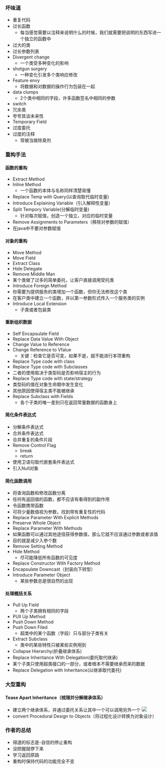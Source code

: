 ### 坏味道
- 重复代码
- 过长函数
  - 每当感觉需要以注释来说明什么的时候，我们就需要把说明的东西写进一个独立的函数中
- 过大的类
- 过长参数列表
- Divergent change
  - 一个类受多种变化的影响
 - shotgun surgery
   - 一种变化引发多个类响应修改
 - Feature envy
   - 将数据和对数据的操作行为包装在一起
 - data clumps
   - 2个类中相同的字段，许多函数签名中相同的参数
 - switch
 - 冗余类
 - 夸夸其谈未来性
 - Temporary Field
 - 过度委托
 - 过度的注释
   - 常被当做除臭剂
### 重构手法
#### 函数的重构
- Extract Method
- Inline Method
  - 一个函数的本体与名称同样清楚易懂
- Replace Temp with Query(以查询取代临时变量)
- Introduce Explaining Variable（引入解释性变量）
- Split Tempory Variable(分解临时变量)
  - 针对每次赋值，创造一个独立，对应的临时变量
- Remove Assignments to Parameters（移除对参数的赋值）
 - 在java中不要对参数赋值
#### 对象的重构
- Move Method
- Move Field
- Extract Class
- Hide Delegate
- Remove Middle Man
 - 某个类做了过多的简单委托，让客户直接调用受托类
- Introduce Foreign Method
 - 你需要为提供服务的类增加一个函数，但你无法修改这个类
 - 在客户类中建立一个函数，并以第一参数形式传入一个服务类的实例
- Introduce Local Extension
  - 子类或者包装类
#### 重新组织数据
- Self Encapsulate Field
- Replace Data Value With Object
- Change Value to Reference
- Change Reference to Vfalue
  - 关键：检查它是否可变，如果不是，就不能进行本项重构
- Replace Type code with class
- Replace Type code with Subclasses
 - 二者的使用取决于类型码是否影响宿主的行为
- Replace Type code with state/strategy
 - 类型码的值在对象生命期中发生变化
 - 其他原因使得宿主类不能被继承
- Replace Subclass with Fields
  - 各个子类的唯一差别只在返回常量数据的函数身上
#### 简化条件表达式
- 分解条件表达式
- 合并条件表达式
- 合并重复的条件片段
- Remove Control Flag
  - break
  - return
- 使用卫语句取代嵌套条件表达式
- 引入Null对象
#### 简化函数调用
- 将查询函数和修改函数分离
 - 任何有返回值的函数，都不应该有看得到的副作用
- 令函数携带函数
 - 可将少量数值视为参数，找到带有重复性的代码
- Replace Parameter With Explicit Methods
- Preserve Whole Object
- Replace Parameter With Methods
 - 如果函数可以通过其他途径获得参数值，那么它就不应该通过参数或者该值 
 - 目的就是减少入参个数
- Remove Setting Method
- Hide Method
  - 尽可能降低所有函数的可见度
- Replace Constructor With Factory Method
- Encapsulate Downcast（封装向下转型）
- Introduce Parameter Object
  - 某些参数总是很自然的出现
#### 处理概括关系
- Pull Up Field
  - 两个子类拥有相同的字段
- PUll Up Method
- Push Down Method
- Push Down Filed
  - 超类中的某个函数（字段）只与部分子类有关
- Extract Subclass
  - 类中的某些特性只被某些实例用到
- Collapse Hierarchy(折叠继承体系)
- Replace Inheritance With Delegation(委托取代继承)
 - 某个子类只使用超类接口的一部分，或者根本不需要继承而来的数据
- Replace Delegation with Inheritance(以继承取代委托)
### 大型重构
#### Tease  Apart Inheritance（梳理并分解继承体系）
- 建立两个继承体系，并通过委托关系让其中一个可以调用另外一个
![](https://i.loli.net/2019/09/16/cwJx3fopOZLtVb6.png)
- convert Procedural Design to Objects（将过程化设计转换为对象设计）
### 作者的总结
- 得道的标志是-自信的停止重构
- 没把握就停下来
- 学习返回原路
- 重构时保持代码的功能完全不变